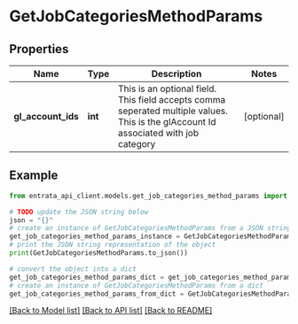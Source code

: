 # GetJobCategoriesMethodParams


## Properties

Name | Type | Description | Notes
------------ | ------------- | ------------- | -------------
**gl_account_ids** | **int** | This is an optional field. This field accepts comma seperated multiple values. This is the glAccount Id associated with job category | [optional] 

## Example

```python
from entrata_api_client.models.get_job_categories_method_params import GetJobCategoriesMethodParams

# TODO update the JSON string below
json = "{}"
# create an instance of GetJobCategoriesMethodParams from a JSON string
get_job_categories_method_params_instance = GetJobCategoriesMethodParams.from_json(json)
# print the JSON string representation of the object
print(GetJobCategoriesMethodParams.to_json())

# convert the object into a dict
get_job_categories_method_params_dict = get_job_categories_method_params_instance.to_dict()
# create an instance of GetJobCategoriesMethodParams from a dict
get_job_categories_method_params_from_dict = GetJobCategoriesMethodParams.from_dict(get_job_categories_method_params_dict)
```
[[Back to Model list]](../README.md#documentation-for-models) [[Back to API list]](../README.md#documentation-for-api-endpoints) [[Back to README]](../README.md)


